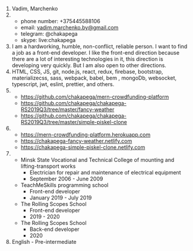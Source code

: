 1. Vadim, Marchenko
2. * phone number: +375445588106
   * email: vadim.marchenko.by@gmail.com
   * telegram: @chakapega
   * skype: live:chakapega
3. I am a hardworking, humble, non-conflict, reliable person. I want to find a job as a front-end developer. I like the front-end direction because there are a lot of interesting technologies in it, this direction is developing very quickly. But I am also open to other directions.
4. HTML, CSS, JS, git, node.js, react, redux, firebase, bootstrap, materializecss, sass, webpack, babel, bem , mongoDb, websocket, typescript, jwt, eslint, prettier, and others.
5. * https://github.com/chakapega/mern-crowdfunding-platform
   * https://github.com/chakapega/chakapega-RS2019Q3/tree/master/fancy-weather
   * https://github.com/chakapega/chakapega-RS2019Q3/tree/master/simple-piskel-clone
6. * https://mern-crowdfunding-platform.herokuapp.com
   * https://chakapega-fancy-weather.netlify.com
   * https://chakapega-simple-piskel-clone.netlify.com
7. * Minsk State Vocational and Technical College of mounting and lifting-transport works
     * Electrician for repair and maintenance of electrical equipment
     * September 2006 - June 2009
   * TeachMeSkills programming school
     * Front-end developer
     * January 2019 - July 2019
   * The Rolling Scopes School
     * Front-end developer
     * 2019 - 2020
   * The Rolling Scopes School
     * Back-end developer
     * 2020
8. English - Pre-intermediate